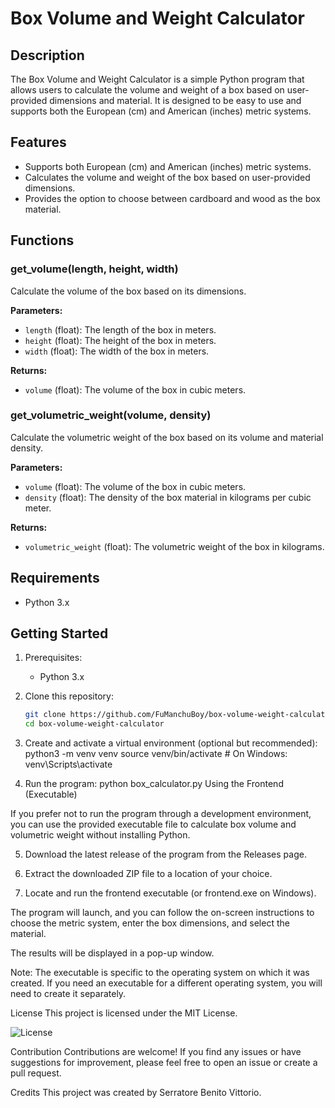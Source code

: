 # Box Volume and Weight Calculator

## Description

The Box Volume and Weight Calculator is a simple Python program that allows users to calculate the volume and weight of a box based on user-provided dimensions and material. It is designed to be easy to use and supports both the European (cm) and American (inches) metric systems.

## Features

- Supports both European (cm) and American (inches) metric systems.
- Calculates the volume and weight of the box based on user-provided dimensions.
- Provides the option to choose between cardboard and wood as the box material.

## Functions

### get_volume(length, height, width)

Calculate the volume of the box based on its dimensions.

**Parameters:**
- `length` (float): The length of the box in meters.
- `height` (float): The height of the box in meters.
- `width` (float): The width of the box in meters.

**Returns:**
- `volume` (float): The volume of the box in cubic meters.

### get_volumetric_weight(volume, density)

Calculate the volumetric weight of the box based on its volume and material density.

**Parameters:**
- `volume` (float): The volume of the box in cubic meters.
- `density` (float): The density of the box material in kilograms per cubic meter.

**Returns:**
- `volumetric_weight` (float): The volumetric weight of the box in kilograms.

## Requirements

- Python 3.x

## Getting Started

1. Prerequisites:
   - Python 3.x

2. Clone this repository:

   ```bash
   git clone https://github.com/FuManchuBoy/box-volume-weight-calculator.git
   cd box-volume-weight-calculator

3. Create and activate a virtual environment (optional but recommended):
   python3 -m venv venv
   source venv/bin/activate   # On Windows: venv\Scripts\activate

4. Run the program:
   python box_calculator.py
   Using the Frontend (Executable)

If you prefer not to run the program through a development environment, you can use the provided executable file to calculate box volume and volumetric weight without installing Python.

5. Download the latest release of the program from the Releases page.

6. Extract the downloaded ZIP file to a location of your choice.

7. Locate and run the frontend executable (or frontend.exe on Windows).

The program will launch, and you can follow the on-screen instructions to choose the metric system, enter the box dimensions, and select the material.

The results will be displayed in a pop-up window.

Note: The executable is specific to the operating system on which it was created. If you need an executable for a different operating system, you will need to create it separately.

License
This project is licensed under the MIT License.

![License](https://img.shields.io/badge/license-MIT-blue.svg)

Contribution
Contributions are welcome! If you find any issues or have suggestions for improvement, please feel free to open an issue or create a pull request.

Credits
This project was created by Serratore Benito Vittorio.